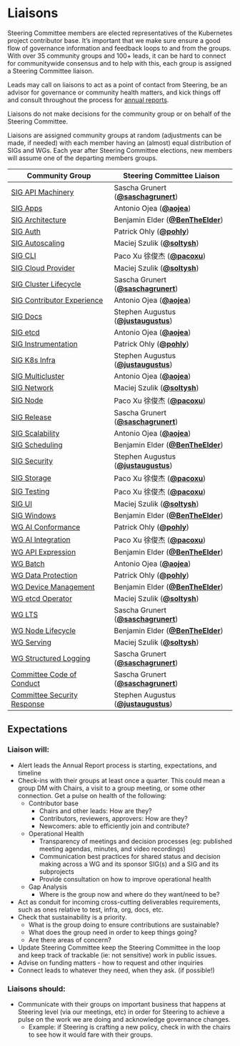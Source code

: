 <!---
This is an autogenerated file!

Please do not edit this file directly, but instead make changes to the
sigs.yaml file in the project root.

To understand how this file is generated, see https://git.k8s.io/community/generator/README.md
--->

# Liaisons

Steering Committee members are elected representatives of the Kubernetes
project contributor base. It’s important that we make sure ensure a good
flow of governance information and feedback loops to and from the 
groups. With over 35 community groups and 100+ leads, it can be hard to 
connect for communitywide consensus and to help with this, each group 
is assigned a Steering Committee liaison. 

Leads may call on liaisons to act as a point of contact from Steering, 
be an advisor for governance or community health matters, and kick
things off and consult throughout the process for [annual reports](committee-steering/governance/annual-reports.md).

Liaisons do not make decisions for the community group or on behalf of
the Steering Committee.

Liaisons are assigned community groups at random (adjustments can be
made, if needed) with each member having an (almost) equal distribution
of SIGs and WGs. Each year after Steering Committee elections, new 
members will assume one of the departing members groups. 

| Community Group            | Steering Committee Liaison |
| -------------------------- | -------------------------- |
| [SIG API Machinery](sig-api-machinery/README.md) | Sascha Grunert (**[@saschagrunert](https://github.com/saschagrunert)**) |
| [SIG Apps](sig-apps/README.md) | Antonio Ojea (**[@aojea](https://github.com/aojea)**) |
| [SIG Architecture](sig-architecture/README.md) | Benjamin Elder (**[@BenTheElder](https://github.com/BenTheElder)**) |
| [SIG Auth](sig-auth/README.md) | Patrick Ohly (**[@pohly](https://github.com/pohly)**) |
| [SIG Autoscaling](sig-autoscaling/README.md) | Maciej Szulik (**[@soltysh](https://github.com/soltysh)**) |
| [SIG CLI](sig-cli/README.md) | Paco Xu 徐俊杰 (**[@pacoxu](https://github.com/pacoxu)**) |
| [SIG Cloud Provider](sig-cloud-provider/README.md) | Maciej Szulik (**[@soltysh](https://github.com/soltysh)**) |
| [SIG Cluster Lifecycle](sig-cluster-lifecycle/README.md) | Sascha Grunert (**[@saschagrunert](https://github.com/saschagrunert)**) |
| [SIG Contributor Experience](sig-contributor-experience/README.md) | Antonio Ojea (**[@aojea](https://github.com/aojea)**) |
| [SIG Docs](sig-docs/README.md) | Stephen Augustus (**[@justaugustus](https://github.com/justaugustus)**) |
| [SIG etcd](sig-etcd/README.md) | Antonio Ojea (**[@aojea](https://github.com/aojea)**) |
| [SIG Instrumentation](sig-instrumentation/README.md) | Patrick Ohly (**[@pohly](https://github.com/pohly)**) |
| [SIG K8s Infra](sig-k8s-infra/README.md) | Stephen Augustus (**[@justaugustus](https://github.com/justaugustus)**) |
| [SIG Multicluster](sig-multicluster/README.md) | Antonio Ojea (**[@aojea](https://github.com/aojea)**) |
| [SIG Network](sig-network/README.md) | Maciej Szulik (**[@soltysh](https://github.com/soltysh)**) |
| [SIG Node](sig-node/README.md) | Paco Xu 徐俊杰 (**[@pacoxu](https://github.com/pacoxu)**) |
| [SIG Release](sig-release/README.md) | Sascha Grunert (**[@saschagrunert](https://github.com/saschagrunert)**) |
| [SIG Scalability](sig-scalability/README.md) | Antonio Ojea (**[@aojea](https://github.com/aojea)**) |
| [SIG Scheduling](sig-scheduling/README.md) | Benjamin Elder (**[@BenTheElder](https://github.com/BenTheElder)**) |
| [SIG Security](sig-security/README.md) | Stephen Augustus (**[@justaugustus](https://github.com/justaugustus)**) |
| [SIG Storage](sig-storage/README.md) | Paco Xu 徐俊杰 (**[@pacoxu](https://github.com/pacoxu)**) |
| [SIG Testing](sig-testing/README.md) | Paco Xu 徐俊杰 (**[@pacoxu](https://github.com/pacoxu)**) |
| [SIG UI](sig-ui/README.md) | Maciej Szulik (**[@soltysh](https://github.com/soltysh)**) |
| [SIG Windows](sig-windows/README.md) | Benjamin Elder (**[@BenTheElder](https://github.com/BenTheElder)**) |
| [WG AI Conformance](wg-ai-conformance/README.md) | Patrick Ohly (**[@pohly](https://github.com/pohly)**) |
| [WG AI Integration](wg-ai-integration/README.md) | Paco Xu 徐俊杰 (**[@pacoxu](https://github.com/pacoxu)**) |
| [WG API Expression](wg-api-expression/README.md) | Benjamin Elder (**[@BenTheElder](https://github.com/BenTheElder)**) |
| [WG Batch](wg-batch/README.md) | Antonio Ojea (**[@aojea](https://github.com/aojea)**) |
| [WG Data Protection](wg-data-protection/README.md) | Patrick Ohly (**[@pohly](https://github.com/pohly)**) |
| [WG Device Management](wg-device-management/README.md) | Benjamin Elder (**[@BenTheElder](https://github.com/BenTheElder)**) |
| [WG etcd Operator](wg-etcd-operator/README.md) | Maciej Szulik (**[@soltysh](https://github.com/soltysh)**) |
| [WG LTS](wg-lts/README.md) | Sascha Grunert (**[@saschagrunert](https://github.com/saschagrunert)**) |
| [WG Node Lifecycle](wg-node-lifecycle/README.md) | Benjamin Elder (**[@BenTheElder](https://github.com/BenTheElder)**) |
| [WG Serving](wg-serving/README.md) | Maciej Szulik (**[@soltysh](https://github.com/soltysh)**) |
| [WG Structured Logging](wg-structured-logging/README.md) | Sascha Grunert (**[@saschagrunert](https://github.com/saschagrunert)**) |
| [Committee Code of Conduct](committee-code-of-conduct/README.md) | Sascha Grunert (**[@saschagrunert](https://github.com/saschagrunert)**) |
| [Committee Security Response](committee-security-response/README.md) | Stephen Augustus (**[@justaugustus](https://github.com/justaugustus)**) |
<!-- BEGIN CUSTOM CONTENT -->
## Expectations
### Liaison will: 
- Alert leads the Annual Report process is starting, expectations, and timeline
- Check-ins with their groups at least once a quarter. This could mean a group DM
with Chairs, a visit to a group meeting, or some other connection. Get a pulse 
on health of the following:
  - Contributor base
    - Chairs and other leads: How are they?
    - Contributors, reviewers, approvers: How are they?
    - Newcomers: able to efficiently join and contribute?
  - Operational Health
    - Transparency of meetings and decision processes (eg: published meeting 
  agendas, minutes, and video recordings)
    - Communication best practices for shared status and decision making across 
  a WG and its sponsor SIG(s) and a SIG and its subprojects
    - Provide consultation on how to improve operational health
  - Gap Analysis
    - Where is the group now and where do they want/need to be?
- Act as conduit for incoming cross-cutting deliverables requirements, such as 
ones relative to test, infra, org, docs, etc.
- Check that sustainability is a priority. 
  - What is the group doing to ensure contributions are sustainable? 
  - What does the group need in order to keep things going? 
  - Are there areas of concern?
- Update Steering Committee keep the Steering Committee in the loop and keep 
track of trackable (ie: not sensitive) work in public issues.
- Advise on funding matters - how to request and other inquiries 
- Connect leads to whatever they need, when they ask. (if possible!)

### Liaisons should:
- Communicate with their groups on important business that happens at Steering 
level (via our meetings, etc) in order for Steering to achieve a pulse on the 
work we are doing and acknowledge governance changes. 
  - Example: if Steering is crafting a new policy, check in with the chairs to 
see how it would fare with their groups.

<!-- END CUSTOM CONTENT -->
